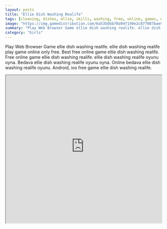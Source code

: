 ```yaml
---
layout: posts
title: "Ellie Dish Washing Realife"
tags: [cleaning, dishes, ellie, skills, washing, free, online, games, oyna, game, free, games, play, play, games]
image: "https://img.gamedistribution.com/6a53bdbb70a94f149e2c877087bae9dc.jpg"
summary: "Play Web Browser Game ellie dish washing realife. ellie dish washing realife play game online only free. Best free online game ellie dish washing realife. Free online game ellie dish washing realife. ellie dish washing realife oyunu oyna. Bedava ellie dish washing realife oyunu oyna. Online bedava ellie dish washing realife oyunu. Android, ios free game ellie dish washing realife."
category: "Girls"
---
```


Play Web Browser Game ellie dish washing realife. ellie dish washing realife play game online only free. Best free online game ellie dish washing realife. Free online game ellie dish washing realife. ellie dish washing realife oyunu oyna. Bedava ellie dish washing realife oyunu oyna. Online bedava ellie dish washing realife oyunu. Android, ios free game ellie dish washing realife.

<iframe width="100%" height="480px;" src="https://flash.gamedistribution.com?game=6a53bdbb70a94f149e2c877087bae9dc"></iframe>